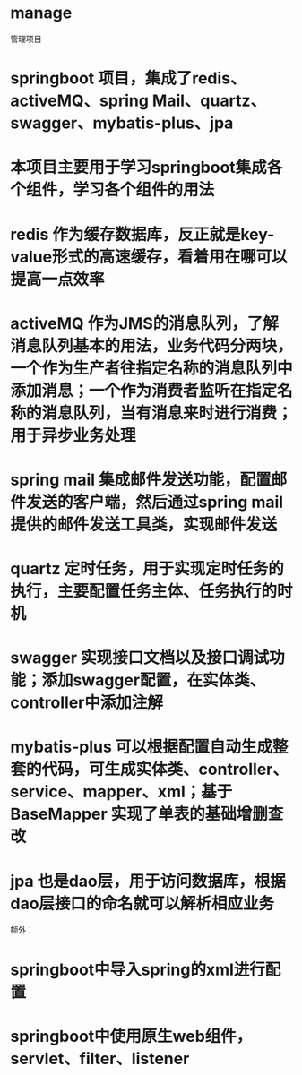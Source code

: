 # manage
管理项目
# springboot 项目，集成了redis、activeMQ、spring Mail、quartz、swagger、mybatis-plus、jpa
# 本项目主要用于学习springboot集成各个组件，学习各个组件的用法
# redis 作为缓存数据库，反正就是key-value形式的高速缓存，看着用在哪可以提高一点效率
# activeMQ 作为JMS的消息队列，了解消息队列基本的用法，业务代码分两块，一个作为生产者往指定名称的消息队列中添加消息；一个作为消费者监听在指定名称的消息队列，当有消息来时进行消费；用于异步业务处理
# spring mail 集成邮件发送功能，配置邮件发送的客户端，然后通过spring mail提供的邮件发送工具类，实现邮件发送
# quartz 定时任务，用于实现定时任务的执行，主要配置任务主体、任务执行的时机 
# swagger 实现接口文档以及接口调试功能；添加swagger配置，在实体类、controller中添加注解
# mybatis-plus 可以根据配置自动生成整套的代码，可生成实体类、controller、service、mapper、xml；基于BaseMapper 实现了单表的基础增删查改
# jpa 也是dao层，用于访问数据库，根据dao层接口的命名就可以解析相应业务
额外：
# springboot中导入spring的xml进行配置
# springboot中使用原生web组件，servlet、filter、listener
